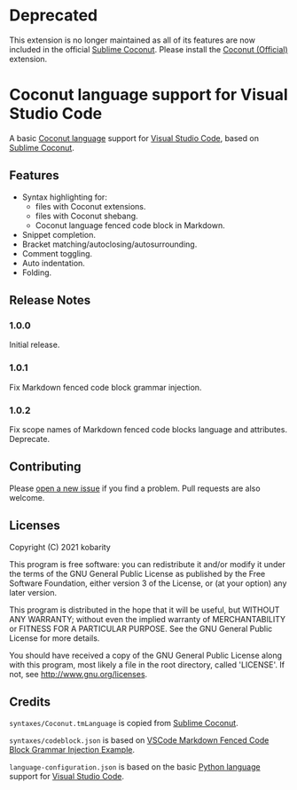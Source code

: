 # Deprecated

This extension is no longer maintained as all of its features are now included in the official [Sublime Coconut](https://github.com/evhub/sublime-coconut). Please install the [Coconut (Official)](https://marketplace.visualstudio.com/items?itemName=evhub.coconut) extension.

# Coconut language support for Visual Studio Code

A basic [Coconut language](https://github.com/evhub/coconut) support for [Visual Studio Code](https://code.visualstudio.com/), based on [Sublime Coconut](https://github.com/evhub/sublime-coconut).

## Features

- Syntax highlighting for:
  - files with Coconut extensions.
  - files with Coconut shebang.
  - Coconut language fenced code block in Markdown.
- Snippet completion.
- Bracket matching/autoclosing/autosurrounding.
- Comment toggling.
- Auto indentation.
- Folding.

## Release Notes

### 1.0.0

Initial release.

### 1.0.1

Fix Markdown fenced code block grammar injection.

### 1.0.2

Fix scope names of Markdown fenced code blocks language and attributes.
Deprecate.

## Contributing

Please [open a new issue](https://github.com/kobarity/vsce-coconut/issues/new) if you find a problem. Pull requests are also welcome.

## Licenses

Copyright (C) 2021 kobarity

This program is free software: you can redistribute it and/or modify it under the terms of the GNU General Public License as published by the Free Software Foundation, either version 3 of the License, or (at your option) any later version.

This program is distributed in the hope that it will be useful, but WITHOUT ANY WARRANTY; without even the implied warranty of MERCHANTABILITY or FITNESS FOR A PARTICULAR PURPOSE. See the GNU General Public License for more details.

You should have received a copy of the GNU General Public License along with this program, most likely a file in the root directory, called 'LICENSE'. If not, see http://www.gnu.org/licenses.

## Credits

`syntaxes/Coconut.tmLanguage` is copied from [Sublime Coconut](https://github.com/evhub/sublime-coconut).

`syntaxes/codeblock.json` is based on [VSCode Markdown Fenced Code Block Grammar Injection Example](https://github.com/mjbvz/vscode-fenced-code-block-grammar-injection-example).

`language-configuration.json` is based on the basic [Python language](https://www.python.org/) support for [Visual Studio Code](https://code.visualstudio.com/).
